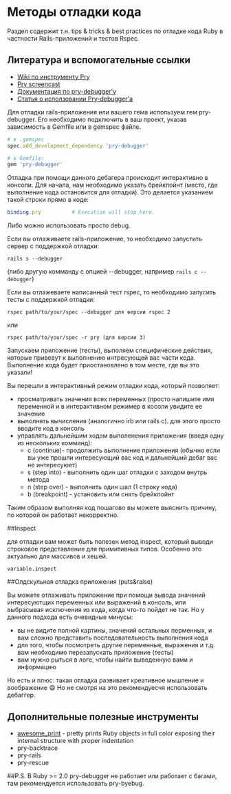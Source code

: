 # Методы отладки кода

Раздел содержит т.н. tips & tricks & best practices по отладке кода Ruby в частности Rails-приложений и тестов Rspec.

## Литература и вспомогательные ссылки
- [Wiki по инструменту Pry](https://github.com/pry/pry/wiki)
- [Pry screencast](https://vimeo.com/26391171)
- [Документация по pry-debugger'у](https://github.com/nixme/pry-debugger/blob/master/README.md)
- [Статья о исползовании Pry-debugger'а](http://www.jackkinsella.ie/2014/06/06/debugging-rails-with-pry-debugger.html)


Для отладки rails-приложения или вашего гема используем гем pry-debugger.
Его необходимо подключить в ваш проект, указав зависимость в Gemfile или в gemspec файле.

```ruby
# в .gemspec
spec.add_development_dependency 'pry-debugger'

# в Gemfile:
gem 'pry-debugger'
```

Отладка при помощи данного дебагера происходит интерактивно в консоли. Для начала, нам необходимо указать брейкпойнт (место, где выполнение кода остановится для отладки).
Это делается указанием такой строки прямо в коде:

```ruby
binding.pry          # Execution will stop here.
```

Либо можно использовать просто debug.

Если вы отлаживаете rails-приложение, то необходимо запустить сервер с поддержкой отладки:
```
rails s --debugger
```
(либо другую комманду с опцией --debugger, например ```rails c --debugger```)

Если вы отлажеваете написанный тест rspec, то необходимо запусить тесты с поддержкой отладки:

```
rspec path/to/your/spec --debugger для версии rspec 2
```
или
```
rspec path/to/your/spec -r pry (для версии 3)
```

Запускаем приложение (тесты), выполяем специфические действия, которые привевут к выполнению интресующей вас части кода.
Выполнение кода будет приостановлено в том месте, где вы это указали!

Вы перешли в интерактивный режим отладки кода, который позволяет:
 - просматривать значения всех переменных (просто напишите имя переменной и в интерактивном режимер в косоли увидите ее значение
 - выполнять вычисления (аналогично irb или rails c). для этого просто вводите код в консоль
 - управлять дальнейшим ходом выполенения приложения (введя одну из нескольких комманд):
   - с (continue)- продолжить выполнение приложения (обычно если вы уже прошли интересующий вас код и дальнейший дебаг вас не интересуюет)
   - s (step into) - выполнить один шаг отладки с заходом внутрь метода
   - n (step over) - выполнить один шал (1 строку кода)
   - b (breakpoint) - установить или снять брейкпойнт

Таким образом выполняя код пошагово вы можете выяснить причину, по которой он работает некорректно.

##Inspect

для отладки вам может быть полезен метод inspect, который выводи строковое представление для примитивных типов. Особенно это актуально для массивов и хешей.
```
variable.inspect
```

##Олдскульная отладка приложения (puts&raise)

Вы можете отлаживать приложение при помощи вывода значений интересуютщих переменных или выражений в консоль, или выбрасывая исключения из кода, когда что-то пойдет не так.
Но у данного подхода есть очевидные минусы:
 - вы не видите полной картины, значений остальных перменных, и вам сложно представить последовательность выполнения кода
 - для того, чтобы посмотреть другие переменные, выражения и т.д. вам необходимо перезапускать приложение (тесты)
 - вам нужно рыться в логе, чтобы найти выведенную вами и информацию

Но есть и плюс: такая отладка развивает креативное мышление и воображение :smile: Но не смотря на это рекомендуесчя использовать дебаггер.

## Дополнительные полезные инструменты
- [awesome_print](https://github.com/michaeldv/awesome_print) - pretty prints Ruby objects in full color exposing their internal structure with proper indentation
- pry-backtrace
- pry-rails
- pry-rescue

##P.S.
В Ruby >= 2.0 pry-debugger не работает или работает с багами, там рекомендуется использовать pry-byebug.

